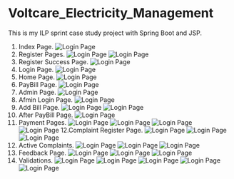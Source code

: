 # Voltcare_Electricity_Management
This is my ILP sprint case study project with Spring Boot and JSP.
1. Index Page.
![Login Page](https://github.com/AKGadhafi9248/Voltcare_Electricity_Management/blob/main/screenshots/Screenshot%202024-12-03%20103959.png)
2. Register Pages.
![Login Page](https://github.com/AKGadhafi9248/Voltcare_Electricity_Management/blob/main/screenshots/Screenshot%202024-12-03%20104131.png)
![Login Page](https://github.com/AKGadhafi9248/Voltcare_Electricity_Management/blob/main/screenshots/Screenshot%202024-12-03%20104141.png)
3. Register Success Page.
![Login Page](https://github.com/AKGadhafi9248/Voltcare_Electricity_Management/blob/main/screenshots/Screenshot%202024-12-03%20104154.png)
4. Login Page.
![Login Page](https://github.com/AKGadhafi9248/Voltcare_Electricity_Management/blob/main/screenshots/Screenshot%202024-12-03%20104213.png)
5. Home Page.
![Login Page](https://github.com/AKGadhafi9248/Voltcare_Electricity_Management/blob/main/screenshots/Screenshot%202024-12-03%20104223.png)
6. PayBill Page.
![Login Page](https://github.com/AKGadhafi9248/Voltcare_Electricity_Management/blob/main/screenshots/Screenshot%202024-12-03%20104539.png)
7. Admin Page.
![Login Page](https://github.com/AKGadhafi9248/Voltcare_Electricity_Management/blob/main/screenshots/Screenshot%202024-12-03%20104754.png)
8. Afmin Login Page.
![Login Page](https://github.com/AKGadhafi9248/Voltcare_Electricity_Management/blob/main/screenshots/Screenshot%202024-12-03%20104841.png)
9. Add Bill Page.
![Login Page](https://github.com/AKGadhafi9248/Voltcare_Electricity_Management/blob/main/screenshots/Screenshot%202024-12-03%20104901.png)
![Login Page](https://github.com/AKGadhafi9248/Voltcare_Electricity_Management/blob/main/screenshots/Screenshot%202024-12-03%20104913.png)
10. After PayBill Page.
![Login Page](https://github.com/AKGadhafi9248/Voltcare_Electricity_Management/blob/main/screenshots/Screenshot%202024-12-03%20104956.png)
11. Payment Pages.
![Login Page](https://github.com/AKGadhafi9248/Voltcare_Electricity_Management/blob/main/screenshots/Screenshot%202024-12-03%20105008.png)
![Login Page](https://github.com/AKGadhafi9248/Voltcare_Electricity_Management/blob/main/screenshots/Screenshot%202024-12-03%20105102.png)
![Login Page](https://github.com/AKGadhafi9248/Voltcare_Electricity_Management/blob/main/screenshots/Screenshot%202024-12-03%20105112.png)
![Login Page](https://github.com/AKGadhafi9248/Voltcare_Electricity_Management/blob/main/screenshots/Screenshot%202024-12-03%20105154.png)
12.Complaint Register Page.
![Login Page](https://github.com/AKGadhafi9248/Voltcare_Electricity_Management/blob/main/screenshots/Screenshot%202024-12-03%20105436.png)
![Login Page](https://github.com/AKGadhafi9248/Voltcare_Electricity_Management/blob/main/screenshots/Screenshot%202024-12-03%20105443.png)
![Login Page](https://github.com/AKGadhafi9248/Voltcare_Electricity_Management/blob/main/screenshots/Screenshot%202024-12-03%20105451.png)
13. Active Complaints.
![Login Page](https://github.com/AKGadhafi9248/Voltcare_Electricity_Management/blob/main/screenshots/Screenshot%202024-12-03%20105532.png)
![Login Page](https://github.com/AKGadhafi9248/Voltcare_Electricity_Management/blob/main/screenshots/Screenshot%202024-12-03%20105553.png)
![Login Page](https://github.com/AKGadhafi9248/Voltcare_Electricity_Management/blob/main/screenshots/Screenshot%202024-12-03%20105609.png)
14. Feedback Page.
![Login Page](https://github.com/AKGadhafi9248/Voltcare_Electricity_Management/blob/main/screenshots/Screenshot%202024-12-03%20105706.png)
![Login Page](https://github.com/AKGadhafi9248/Voltcare_Electricity_Management/blob/main/screenshots/Screenshot%202024-12-03%20105717.png)
![Login Page](https://github.com/AKGadhafi9248/Voltcare_Electricity_Management/blob/main/screenshots/Screenshot%202024-12-03%20105735.png)
15. Validations.
![Login Page](https://github.com/AKGadhafi9248/Voltcare_Electricity_Management/blob/main/screenshots/Screenshot%202024-12-03%20110533.png)
![Login Page](https://github.com/AKGadhafi9248/Voltcare_Electricity_Management/blob/main/screenshots/Screenshot%202024-12-03%20110555.png)
![Login Page](https://github.com/AKGadhafi9248/Voltcare_Electricity_Management/blob/main/screenshots/Screenshot%202024-12-03%20110625.png)
![Login Page](https://github.com/AKGadhafi9248/Voltcare_Electricity_Management/blob/main/screenshots/Screenshot%202024-12-03%20110640.png)
![Login Page](https://github.com/AKGadhafi9248/Voltcare_Electricity_Management/blob/main/screenshots/Screenshot%202024-12-03%20111157.png)
